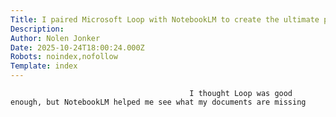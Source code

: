 ```yaml
---
Title: I paired Microsoft Loop with NotebookLM to create the ultimate productivity duo
Description: 
Author: Nolen Jonker
Date: 2025-10-24T18:00:24.000Z
Robots: noindex,nofollow
Template: index
---
```


                                            I thought Loop was good enough, but NotebookLM helped me see what my documents are missing
                                        